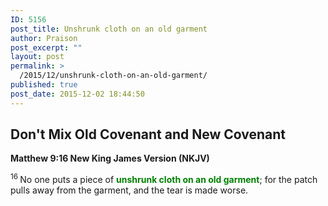 ```yaml
---
ID: 5156
post_title: Unshrunk cloth on an old garment
author: Praison
post_excerpt: ""
layout: post
permalink: >
  /2015/12/unshrunk-cloth-on-an-old-garment/
published: true
post_date: 2015-12-02 18:44:50
---
```

<h2><strong>Don't Mix Old Covenant and New Covenant</strong></h2>
<strong><span class="passage-display-bcv">Matthew 9:16
</span><span class="passage-display-version">New King James Version (NKJV)</span></strong>

<span id="en-NKJV-23396" class="text Matt-9-16"><sup class="versenum">16 </sup><span class="woj">No one puts a piece of <span style="color: #008000;"><strong>unshrunk cloth on an old garment</strong></span>; for the patch pulls away from the garment, and the tear is made worse.</span></span>